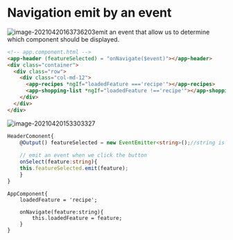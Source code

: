 # Navigation emit by an event

![image-20210420163736203](../../../../../../../../Desktop/ShareToMac/code-workspace/typora/antra/resources/image-20210420163736203.png)emit an event that allow us to determine which component should be displayed.

```html
<!-- app.component.html --> 
<app-header (featureSelected) = "onNavigate($event)"></app-header>
<div class="container">
  <div class="row">
    <div class="col-md-12">
      <app-recipes *ngIf="loadedFeature ==='recipe'"></app-recipes>
      <app-shopping-list *ngIf="loadedFeature !=='recipe'"></app-shopping-list>
    </div>
  </div>
</div>

```

![image-20210420153303327](../../../../../../../../Desktop/ShareToMac/code-workspace/typora/antra/resources/image-20210420153303327.png)

```typescript
HeaderComonent{
	@Output() featureSelected = new EventEmitter<string>();//string is the feature we selected in html
	
    // emit an event when we click the button
	onSelect(feature:string){
	this.featureSelected.emit(feature);
	}
}
```

```
AppComponent{
	loadedFeature = 'recipe';
	
	onNavigate(feature:string){
		this.loadedFeature = feature;
	}
}
```


